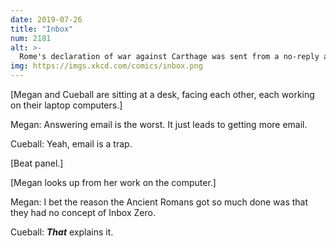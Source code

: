 ```yaml
---
date: 2019-07-26
title: "Inbox"
num: 2181
alt: >-
  Rome's declaration of war against Carthage was sent from a no-reply address, so Hannibal had to cross the Alps to deliver his "UNSUBSCRIBE" response in person.
img: https://imgs.xkcd.com/comics/inbox.png
---
```

[Megan and Cueball are sitting at a desk, facing each other, each working on their laptop computers.]

Megan: Answering email is the worst. It just leads to getting more email.

Cueball: Yeah, email is a trap.

[Beat panel.]

[Megan looks up from her work on the computer.]

Megan: I bet the reason the Ancient Romans got so much done was that they had no concept of Inbox Zero.

Cueball: ***That*** explains it.